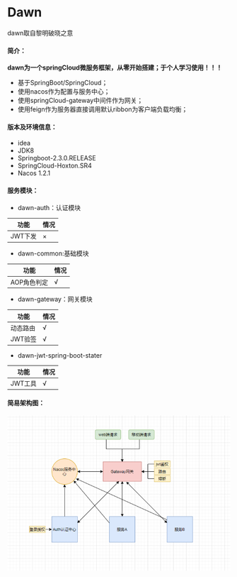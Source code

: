 # Dawn
dawn取自黎明破晓之意
#### 简介：
**dawn为一个springCloud微服务框架，从零开始搭建；于个人学习使用！！！**

- 基于SpringBoot/SpringCloud；
- 使用nacos作为配置与服务中心；
- 使用springCloud-gateway中间件作为网关；
- 使用feign作为服务器直接调用默认ribbon为客户端负载均衡；

#### 版本及环境信息：
- idea 
- JDK8 
- Springboot-2.3.0.RELEASE 
- SpringCloud-Hoxton.SR4
- Nacos 1.2.1

#### 服务模块：

- dawn-auth：认证模块

|功能|情况|
|-|-|
|JWT下发|×|

- dawn-common:基础模块

|功能|情况|
|-|-|
|AOP角色判定|√|

- dawn-gateway：网关模块

|功能|情况|
|-|-|
|动态路由|√|
|JWT验签|√|

- dawn-jwt-spring-boot-stater

|功能|情况|
|-|-|
|JWT工具|√|

#### 简易架构图：
![](https://github.com/suucx/dawn/blob/master/script/1.png)





